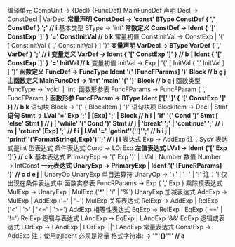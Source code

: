 编译单元    CompUnit → {Decl} {FuncDef} MainFuncDef 
声明  Decl → ConstDecl | VarDecl
**常量声明    ConstDecl → 'const' BType ConstDef { ',' ConstDef } ';' // i**
基本类型    BType → 'int'
**常数定义    ConstDef → Ident { '[' ConstExp ']' } '=' ConstInitVal  // b k**
常量初值    ConstInitVal → ConstExp
    | '{' [ ConstInitVal { ',' ConstInitVal } ] '}' 
**变量声明    VarDecl → BType VarDef { ',' VarDef } ';' // i**
**变量定义    VarDef → Ident { '[' ConstExp ']' } // b**
    **| Ident { '[' ConstExp ']' } '=' InitVal // k**
变量初值    InitVal → Exp | '{' [ InitVal { ',' InitVal } ] '}'
**函数定义    FuncDef → FuncType Ident '(' [FuncFParams] ')' Block // b g j**
**主函数定义   MainFuncDef → 'int' 'main' '(' ')' Block // b g j**
函数类型    FuncType → 'void' | 'int' 
函数形参表   FuncFParams → FuncFParam { ',' FuncFParam } 
**函数形参    FuncFParam → BType Ident ['[' ']' { '[' ConstExp ']' }]  //   b k**
语句块     Block → '{' { BlockItem } '}' 
语句块项    BlockItem → Decl | Stmt 
**语句  Stmt → LVal '=' Exp ';' | [Exp] ';' | Block // h i**
    **| 'if' '(' Cond ')' Stmt [ 'else' Stmt ] // j**
    **| 'while' '(' Cond ')' Stmt // j**
    **| 'break' ';' | 'continue' ';' // i m**
    **| 'return' [Exp] ';' // f i**
    **| LVal '=' 'getint''('')'';' // h i j**
    **| 'printf''('FormatString{,Exp}')'';' // i j l**
表达式 Exp → AddExp 注：SysY 表达式是int 型表达式 
条件表达式   Cond → LOrExp 
**左值表达式   LVal → Ident {'[' Exp ']'} // c k**
基本表达式   PrimaryExp → '(' Exp ')' | LVal | Number 
数值  Number → IntConst 
**一元表达式   UnaryExp → PrimaryExp | Ident '(' [FuncRParams] ')' // c d e j**
        | UnaryOp UnaryExp 
单目运算符   UnaryOp → '+' | '−' | '!' 注：'!'仅出现在条件表达式中 
函数实参表   FuncRParams → Exp { ',' Exp } 
乘除模表达式  MulExp → UnaryExp | MulExp ('*' | '/' | '%') UnaryExp 
加减表达式   AddExp → MulExp | AddExp ('+' | '−') MulExp 
关系表达式   RelExp → AddExp | RelExp ('<' | '>' | '<=' | '>=') AddExp
相等性表达式  EqExp → RelExp | EqExp ('==' | '!=') RelExp
逻辑与表达式  LAndExp → EqExp | LAndExp '&&' EqExp
逻辑或表达式  LOrExp → LAndExp | LOrExp '||' LAndExp 
常量表达式   ConstExp → AddExp 注：使用的Ident 必须是常量
格式字符串:
**<FormatString> → '"'{<Char>}'"' // a**